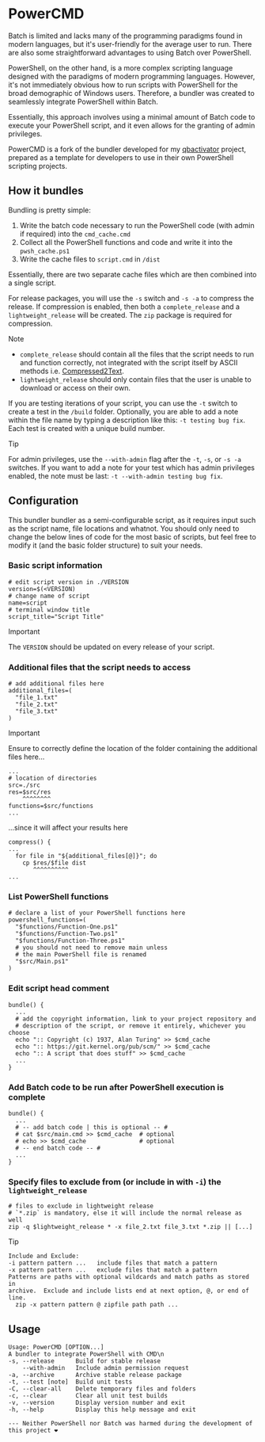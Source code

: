 # PowerCMD

Batch is limited and lacks many of the programming paradigms found in modern languages, but it's user-friendly for the average user to run. There are also some straightforward advantages to using Batch over PowerShell.

PowerShell, on the other hand, is a more complex scripting language designed with the paradigms of modern programming languages. However, it's not immediately obvious how to run scripts with PowerShell for the broad demographic of Windows users. Therefore, a bundler was created to seamlessly integrate PowerShell within Batch.

Essentially, this approach involves using a minimal amount of Batch code to execute your PowerShell script, and it even allows for the granting of admin privileges.

PowerCMD is a fork of the bundler developed for my [qbactivator](https://github.com/neuralpain/qbactivator) project, prepared as a template for developers to use in their own PowerShell scripting projects.

## How it bundles

Bundling is pretty simple:

  1. Write the batch code necessary to run the PowerShell code (with admin if required) into the `cmd_cache.cmd`
  2. Collect all the PowerShell functions and code and write it into the `pwsh_cache.ps1`
  3. Write the cache files to `script.cmd` in `/dist`

Essentially, there are two separate cache files which are then combined into a single script.

For release packages, you will use the `-s` switch and `-s -a` to compress the release. If compression is enabled, then both a `complete_release` and a `lightweight_release` will be created. The `zip` package is required for compression.

> [!NOTE]  
> - `complete_release` should contain all the files that the script needs to run and function correctly, not integrated with the script itself by ASCII methods i.e. [Compressed2Text](https://github.com/AveYo/Compressed2TXT).
> - `lightweight_release` should only contain files that the user is unable to download or access on their own.

If you are testing iterations of your script, you can use the `-t` switch to create a test in the `/build` folder. Optionally, you are able to add a note within the file name by typing a description like this: `-t testing bug fix`. Each test is created with a unique build number.

> [!TIP]  
> For admin privileges, use the `--with-admin` flag after the `-t`, `-s`, or `-s -a` switches. If you want to add a note for your test which has admin privileges enabled, the note must be last: `-t --with-admin testing bug fix`.

## Configuration

This bundler bundler as a semi-configurable script, as it requires input such as the script name, file locations and whatnot. You should only need to change the below lines of code for the most basic of scripts, but feel free to modify it (and the basic folder structure) to suit your needs.

### Basic script information

```Shell
# edit script version in ./VERSION
version=$(<VERSION)
# change name of script
name=script 
# terminal window title
script_title="Script Title"
```

> [!IMPORTANT]  
> The `VERSION` should be updated on every release of your script.

### Additional files that the script needs to access

```Shell
# add additional files here
additional_files=(
  "file_1.txt"
  "file_2.txt"
  "file_3.txt"
)
```

> [!IMPORTANT]  
> Ensure to correctly define the location of the folder containing the additional files here...
> 
> ```Shell
> ...
> # location of directories
> src=./src
> res=$src/res
>     ^^^^^^^^
> functions=$src/functions
> ...
> ```
>
> ...since it will affect your results here
> 
> ```Shell
> compress() {
> ...
>   for file in "${additional_files[@]}"; do 
>     cp $res/$file dist
>        ^^^^^^^^^^
> ...
> ``` 

### List PowerShell functions

```Shell
# declare a list of your PowerShell functions here
powershell_functions=(
  "$functions/Function-One.ps1"
  "$functions/Function-Two.ps1"
  "$functions/Function-Three.ps1"
  # you should not need to remove main unless
  # the main PowerShell file is renamed
  "$src/Main.ps1"
)
```

### Edit script head comment

```Shell
bundle() {
  ...
  # add the copyright information, link to your project repository and
  # description of the script, or remove it entirely, whichever you choose
  echo ":: Copyright (c) 1937, Alan Turing" >> $cmd_cache
  echo ":: https://git.kernel.org/pub/scm/" >> $cmd_cache
  echo ":: A script that does stuff" >> $cmd_cache
  ...
}
```

### Add Batch code to be run after PowerShell execution is complete

```Shell
bundle() {
  ...
  # -- add batch code | this is optional -- #
  # cat $src/main.cmd >> $cmd_cache  # optional
  # echo >> $cmd_cache               # optional
  # -- end batch code -- #
  ...
}
```

### Specify files to exclude from (or include in with `-i`) the `lightweight_release`

```Shell
# files to exclude in lightweight release
# `*.zip` is mandatory, else it will include the normal release as well
zip -q $lightweight_release * -x file_2.txt file_3.txt *.zip || [...]
```

> [!TIP]  
> ```
> Include and Exclude:
> -i pattern pattern ...   include files that match a pattern
> -x pattern pattern ...   exclude files that match a pattern
> Patterns are paths with optional wildcards and match paths as stored in
> archive.  Exclude and include lists end at next option, @, or end of line.
>   zip -x pattern pattern @ zipfile path path ...
> ```

## Usage

```
Usage: PowerCMD [OPTION...]
A bundler to integrate PowerShell with CMD\n
-s, --release      Build for stable release
    --with-admin   Include admin permission request
-a, --archive      Archive stable release package
-t, --test [note]  Build unit tests
-C, --clear-all    Delete temporary files and folders
-c, --clear        Clear all unit test builds
-v, --version      Display version number and exit
-h, --help         Display this help message and exit
```

```
--- Neither PowerShell nor Batch was harmed during the development of this project ❤️
```
